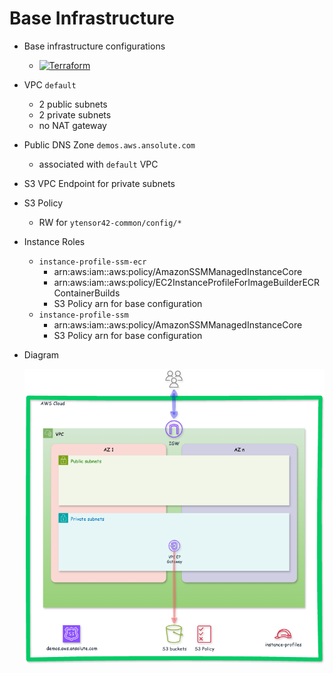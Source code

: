 # Base Infrastructure

- Base infrastructure configurations
    - [![Terraform](https://github.com/ytensor42/demos/actions/workflows/terraform.yaml/badge.svg)](https://github.com/ytensor42/demos/actions/workflows/terraform.yaml)

- VPC `default`
    - 2 public subnets
    - 2 private subnets
    - no NAT gateway

- Public DNS Zone `demos.aws.ansolute.com`
    - associated with `default` VPC

- S3 VPC Endpoint for private subnets

- S3 Policy
    - RW for `ytensor42-common/config/*`

- Instance Roles
    - `instance-profile-ssm-ecr`
        - arn:aws:iam::aws:policy/AmazonSSMManagedInstanceCore
        - arn:aws:iam::aws:policy/EC2InstanceProfileForImageBuilderECRContainerBuilds
        - S3 Policy arn for base configuration
    - `instance-profile-ssm`
        - arn:aws:iam::aws:policy/AmazonSSMManagedInstanceCore
        - S3 Policy arn for base configuration

- Diagram

    ![base infrastructure](../images/base-infra-default.png)
